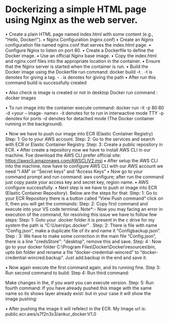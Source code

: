 # Dockerizing a simple HTML page using Nginx as the web server.

•	Create a plain HTML page named index.html with some content (e.g., "Hello, Docker!").
•	Nginx Configuration (nginx.conf)
•	Create an Nginx configuration file named nginx.conf that serves the index.html page.
•	Configure Nginx to listen on port 80.
•	Create a Dockerfile to define the Docker image.
•	Use an official Nginx base image.
•	Copy the index.html and nginx.conf files into the appropriate location in the container.
•	Ensure that the Nginx server is started when the container is run.
•	Build the Docker image using the Dockerfile run command: 
       docker build –t <your image name> . 
                        -t is denotes for giving a tag.
                        - . is denotes  for giving the path
•	After run this command build is successfully created 

•	Also check is image is created or not in desktop Docker run command : docker images

•	To run image into the container execute command: 
    docker run -it -p 80:80 -d <your – image- name>
                          -it denotes for to run in interwactive mode TTY
                          -p denotes for ports
                          -d denotes for detached mode (The Docker container running in the background).
 
•	Now we have to push our image into ECR (Elastic Container Registry)
                   Step: 1: Go to your AWS account.
                   Step: 2: Go to the services and search with ECR or Elastic Container Registry.
                   Step: 3: Create a public repository in ECR.
•	After create a repository now we have to install AWS CLI in our machine. Foe download the AWS CLI prefer official site: https://awscli.amazonaws.com/AWSCLIV2.msi
•	After setup the AWS CLI into the machine, now have to configure AWS CLI with our AWS account we need “I AM” or “Secret keys” and “Access Keys”
•	Now go to your command prompt and run command: aws configure; after run the command just copy paste your access key and secret key, region name.
•	AWS configure successfully.
•	Next step is we have to push or image into ECR (Elastic Container Repository). Below are the steps for that:
                  Step: 1: Go to your ECR Repository there is a button called “View Push command” click on it, then you will get the commands:
                  Step: 2: Copy first command and execute into your VS code terminal.
Note*:-
Now you may facing an error in execution of the command, for resolving this issue we have to follow few steps:
  Step: 1: Goto your .docker folder it is present in the c drive for my system the path is “C:\Users\pc\.docker” .
  Step: 2: There is file with name “Config.json”, make a duplicate file of itv and name it “Configbackup.json”.
  Step : 3: We have to make some correction in the main file “Config.json”, there is a line "credsStore": "desktop",   remove this and save.
  Step: 4 : Now go to your docker folder C:\Program Files\Docker\Docker\resources\bin, upto bin folder and rename a file “docker-credential-wincred” to “docker-credential-wincred.backup”. Just add.backup in the end and save it.

•	Now again execute the first command again, and its running fine.
Step 3: Run second command to build: 
Step 4: Run third command:
 
Make changes in the, if you want you can execute version.
Step: 5: Run fourth command:
If you have already pushed this image with the same name so its shows layer already exist: but in your case it will show the image pushing:

•	After pushing the image it will refelect in the ECR.
My Image url is: public.ecr.aws/s7f2n3x3/ankur_docker:V1.0
 
